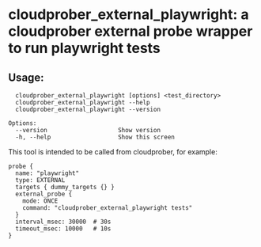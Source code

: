 # cloudprober_external_playwright: a cloudprober external probe wrapper to run playwright tests

## Usage:

```
  cloudprober_external_playwright [options] <test_directory>
  cloudprober_external_playwright --help
  cloudprober_external_playwright --version

Options:
  --version                    Show version
  -h, --help                   Show this screen
```

This tool is intended to be called from cloudprober, for example:
```
probe {
  name: "playwright"
  type: EXTERNAL
  targets { dummy_targets {} }
  external_probe {
    mode: ONCE
    command: "cloudprober_external_playwright tests"
  }
  interval_msec: 30000  # 30s
  timeout_msec: 10000   # 10s
}
```
